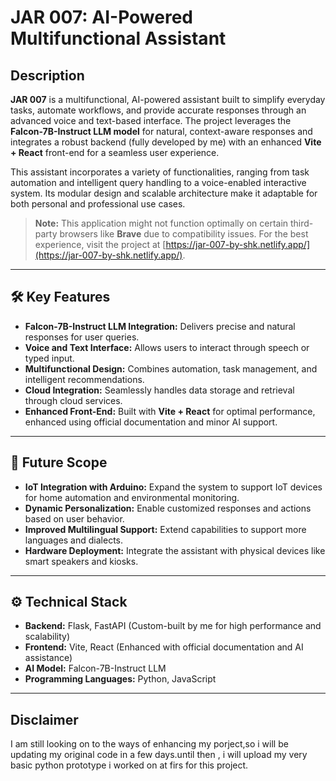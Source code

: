 # JAR 007: AI-Powered Multifunctional Assistant

## Description
**JAR 007** is a multifunctional, AI-powered assistant built to simplify everyday tasks, automate workflows, and provide accurate responses through an advanced voice and text-based interface. The project leverages the **Falcon-7B-Instruct LLM model** for natural, context-aware responses and integrates a robust backend (fully developed by me) with an enhanced **Vite + React** front-end for a seamless user experience.

This assistant incorporates a variety of functionalities, ranging from task automation and intelligent query handling to a voice-enabled interactive system. Its modular design and scalable architecture make it adaptable for both personal and professional use cases.

> **Note:** This application might not function optimally on certain third-party browsers like **Brave** due to compatibility issues. For the best experience, visit the project at [https://jar-007-by-shk.netlify.app/](https://jar-007-by-shk.netlify.app/).

---

## 🛠️ Key Features
- **Falcon-7B-Instruct LLM Integration:** Delivers precise and natural responses for user queries.
- **Voice and Text Interface:** Allows users to interact through speech or typed input.
- **Multifunctional Design:** Combines automation, task management, and intelligent recommendations.
- **Cloud Integration:** Seamlessly handles data storage and retrieval through cloud services.
- **Enhanced Front-End:** Built with **Vite + React** for optimal performance, enhanced using official documentation and minor AI support.

---

## 🔮 Future Scope
- **IoT Integration with Arduino:** Expand the system to support IoT devices for home automation and environmental monitoring.
- **Dynamic Personalization:** Enable customized responses and actions based on user behavior.
- **Improved Multilingual Support:** Extend capabilities to support more languages and dialects.
- **Hardware Deployment:** Integrate the assistant with physical devices like smart speakers and kiosks.

---

## ⚙️ Technical Stack
- **Backend:** Flask, FastAPI (Custom-built by me for high performance and scalability)
- **Frontend:** Vite, React (Enhanced with official documentation and AI assistance)
- **AI Model:** Falcon-7B-Instruct LLM
- **Programming Languages:** Python, JavaScript


---

## Disclaimer
I am still looking on to the ways of enhancing my porject,so i will be updating my original code in a few days.until then , i will upload my very basic python prototype i worked on at firs for this project.

